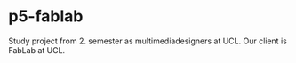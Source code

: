 # p5-fablab
Study project from 2. semester as multimediadesigners at UCL. Our client is FabLab at UCL.
